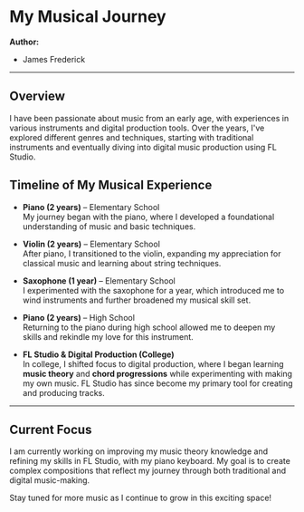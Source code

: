 # My Musical Journey

**Author:**  
- James Frederick

---

## Overview

I have been passionate about music from an early age, with experiences in various instruments and digital production tools. Over the years, I've explored different genres and techniques, starting with traditional instruments and eventually diving into digital music production using FL Studio.

## Timeline of My Musical Experience

- **Piano (2 years)** – Elementary School  
  My journey began with the piano, where I developed a foundational understanding of music and basic techniques.

- **Violin (2 years)** – Elementary School  
  After piano, I transitioned to the violin, expanding my appreciation for classical music and learning about string techniques.

- **Saxophone (1 year)** – Elementary School  
  I experimented with the saxophone for a year, which introduced me to wind instruments and further broadened my musical skill set.

- **Piano (2 years)** – High School  
  Returning to the piano during high school allowed me to deepen my skills and rekindle my love for this instrument.

- **FL Studio & Digital Production (College)**  
  In college, I shifted focus to digital production, where I began learning **music theory** and **chord progressions** while experimenting with making my own music. FL Studio has since become my primary tool for creating and producing tracks.

---

## Current Focus

I am currently working on improving my music theory knowledge and refining my skills in FL Studio, with my piano keyboard. My goal is to create complex compositions that reflect my journey through both traditional and digital music-making. 

Stay tuned for more music as I continue to grow in this exciting space!
